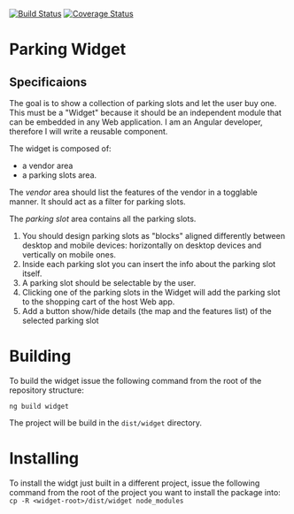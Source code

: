 [![Build Status](https://travis-ci.org/marcobuschini/parking-widget.svg?branch=master)](https://travis-ci.org/marcobuschini/parking-widget)
[![Coverage Status](https://coveralls.io/repos/github/marcobuschini/parking-widget/badge.svg)](https://coveralls.io/github/marcobuschini/parking-widget)

# Parking Widget

## Specificaions

The goal is to show a collection of parking slots and let the user buy one. This must be a "Widget" because it should be an independent module that can be embedded in any Web application. I am an Angular developer, therefore I will write a reusable component.
 
The widget is composed of:
 - a vendor area
 - a parking slots area. 
 
The *vendor* area should list the features of the vendor in a togglable manner. It should act as a filter for parking slots.

The *parking slot* area contains all the parking slots.

1. You should design parking slots as "blocks" aligned differently between desktop and mobile devices: horizontally on desktop devices and vertically on mobile ones.
1. Inside each parking slot you can insert the info about the parking slot itself.
1. A parking slot should be selectable by the user.
1. Clicking one of the parking slots in the Widget will add the parking slot to the shopping cart of the host Web app.
1. Add a button show/hide details (the map and the features list) of the selected parking slot

Building
========

To build the widget issue the following command from the root of the repository structure:
```
ng build widget
```

The project will be build in the ```dist/widget``` directory.

Installing
==========

To install the widgt just built in a different project, issue the following command from the root of the project you want to install the package into:
```cp -R <widget-root>/dist/widget node_modules```
